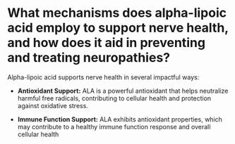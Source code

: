 # What mechanisms does alpha-lipoic acid employ to support nerve health, and how does it aid in preventing and treating neuropathies?

Alpha-lipoic acid supports nerve health in several impactful ways:

- **Antioxidant Support:** ALA is a powerful antioxidant that helps neutralize harmful free radicals, contributing to cellular health and protection against oxidative stress. 

- **Immune Function Support:** ALA exhibits antioxidant properties, which may contribute to a healthy immune function response and overall cellular health